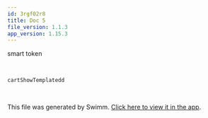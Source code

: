 ```yaml
---
id: 3rgf02r8
title: Doc 5
file_version: 1.1.3
app_version: 1.15.3
---
```


smart token

<br/>

`cartShowTemplatedd`<swm-token data-swm-token=":routes/cart.js:3:2:2:`const cartShowTemplatedd = require(&#39;../views/cart/show&#39;)`"/>

<br/>

This file was generated by Swimm. [Click here to view it in the app](https://swimm-web-app.web.app/repos/Z2l0aHViJTNBJTNBZWNvbW0lM0ElM0Ftb3NoaWtzd2ltbQ==/docs/3rgf02r8).
